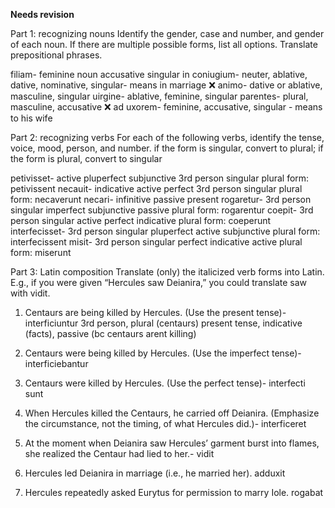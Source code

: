 **Needs revision**

Part 1: recognizing nouns
Identify the gender, case and number, and gender of each noun. If there are multiple possible forms, list all options. Translate prepositional phrases.

filiam- feminine noun accusative singular 
in coniugium- neuter, ablative, dative, nominative, singular- means in marriage  ❌
animo- dative or ablative, masculine, singular
uirgine- ablative, feminine, singular
parentes- plural, masculine, accusative ❌
ad uxorem- feminine, accusative, singular - means to his wife


Part 2: recognizing verbs
For each of the following verbs, identify the tense, voice, mood, person, and number.
if the form is singular, convert to plural; if the form is plural, convert to singular

petivisset- active pluperfect subjunctive 3rd person singular 
    plural form: petivissent 
necauit- indicative active perfect 3rd person singular
    plural form: necaverunt
necari- infinitive passive present
rogaretur- 3rd person singular imperfect subjunctive passive 
    plural form: rogarentur
coepit- 3rd person singular active perfect indicative
    plural form: coeperunt
interfecisset- 3rd person singular pluperfect active subjunctive 
    plural form: interfecissent 
misit- 3rd person singular perfect indicative active 
    plural form: miserunt
    
    
Part 3: Latin composition
Translate (only) the italicized verb forms into Latin. E.g., if you were given “Hercules saw Deianira,” you could translate saw with vidit.

1) Centaurs are being killed by Hercules. (Use the present tense)- interficiuntur 
3rd person, plural (centaurs) present tense, indicative (facts), passive (bc centaurs arent killing)

2) Centaurs were being killed by Hercules. (Use the imperfect tense)- interficiebantur

3) Centaurs were killed by Hercules. (Use the perfect tense)- interfecti sunt  

4) When Hercules killed the Centaurs, he carried off Deianira. (Emphasize the circumstance, not the timing, of what Hercules did.)- interficeret

5) At the moment when Deianira saw Hercules’ garment burst into flames, she realized the Centaur had lied to her.- vidit

6) Hercules led Deianira in marriage (i.e., he married her). adduxit

7) Hercules repeatedly asked Eurytus for permission to marry Iole. rogabat 

